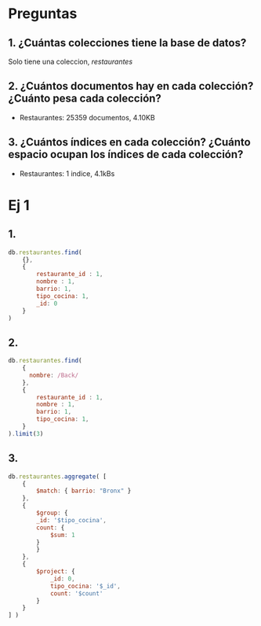 # Preguntas
## 1. ¿Cuántas colecciones tiene la base de datos?
Solo tiene una coleccion, _restaurantes_
## 2. ¿Cuántos documentos hay en cada colección? ¿Cuánto pesa cada colección?
- Restaurantes: 25359 documentos, 4.10KB
## 3. ¿Cuántos índices en cada colección? ¿Cuánto espacio ocupan los índices de cada colección?
- Restaurantes: 1 indice, 4.1kBs

# Ej 1
## 1.
``` js
db.restaurantes.find(
    {},
    {
        restaurante_id : 1, 
        nombre : 1, 
        barrio: 1, 
        tipo_cocina: 1,
        _id: 0
    }
)
```
## 2. 
``` js
db.restaurantes.find(
    {
      nombre: /Back/
    },
    {
        restaurante_id : 1, 
        nombre : 1, 
        barrio: 1, 
        tipo_cocina: 1,
    }
).limit(3)
```
## 3.
``` js
db.restaurantes.aggregate( [
    {
        $match: { barrio: "Bronx" }
    }, 
    {
        $group: {
        _id: '$tipo_cocina',
        count: {
            $sum: 1
        }
        }
    }, 
    {
        $project: {
            _id: 0,
            tipo_cocina: '$_id',
            count: '$count'
        }
    }
] )
```
